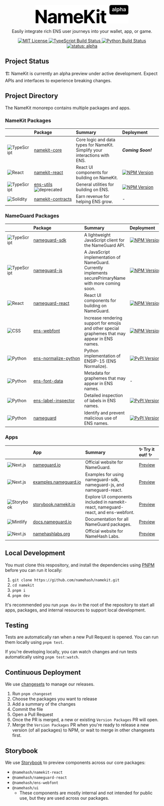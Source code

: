 <!-- VERTICAL WHITESPACE -->

<br>
<br>

<!-- LOGO -->

<p align="center">
  <a href="https://namekit.io">
    <picture>
      <source media="(prefers-color-scheme: dark)" srcset=".github/logo-dark.svg">
      <img alt="NameKit" src=".github/logo-light.svg" width="auto" height="60">
    </picture>
  </a>
</p>

<!-- TAGLINE -->
<p align="center">
  Easily integrate rich ENS user journeys into your wallet, app, or game.
<p>

<!-- PROJECT SHIELDS -->
<p align="center">
  <a href="LICENSE">
    <picture>
      <source media="(prefers-color-scheme: dark)" srcset="https://img.shields.io/github/license/namehash/namekit?color=444444">
      <img src="https://img.shields.io/github/license/namehash/namekit?color=444444" alt="MIT License">
    </picture>
  </a>
  <a href="https://github.com/namehash/namekit/actions/workflows/ci_sdk.yml?query=branch%3Amain">
    <picture>
      <source media="(prefers-color-scheme: dark)" srcset="https://img.shields.io/github/actions/workflow/status/namehash/namekit/ci_sdk.yml?logo=typescript&logoColor=ffffff&color=444444">
      <img src="https://img.shields.io/github/actions/workflow/status/namehash/namekit/ci_sdk.yml?logo=typescript&logoColor=ffffff&color=444444" alt="TypeScript Build Status">
    </picture>
  </a>
  <a href="https://github.com/namehash/namekit/actions/workflows/ci_api.yml?query=branch%3Amain">
    <picture>
      <source media="(prefers-color-scheme: dark)" srcset="https://img.shields.io/github/actions/workflow/status/namehash/namekit/ci_api.yml?logo=python&logoColor=ffffff&color=444444">
      <img src="https://img.shields.io/github/actions/workflow/status/namehash/namekit/ci_api.yml?logo=python&logoColor=ffffff&color=444444" alt="Python Build Status">
    </picture>
  </a>
  <a href="#project-status">
    <picture>
      <source media="(prefers-color-scheme: dark)" srcset="https://img.shields.io/badge/status-alpha-444444">
      <img src="https://img.shields.io/badge/status-alpha-444444" alt="status: alpha">
    </picture>
  </a>
</p>

## Project Status

🏗️ NameKit is currently an alpha preview under active development. Expect APIs and interfaces to experience breaking changes.

## Project Directory

The NameKit monorepo contains multiple packages and apps.

### NameKit Packages

<table>
  <thead>
    <tr>
      <th>&nbsp;&nbsp;&nbsp;&nbsp;&nbsp;&nbsp;&nbsp;&nbsp;&nbsp;&nbsp;&nbsp;&nbsp;<!-- adding spaces to stop language images from getting smashed --></th>
      <th align="left">Package&nbsp;&nbsp;&nbsp;&nbsp;&nbsp;&nbsp;&nbsp;&nbsp;&nbsp;&nbsp;&nbsp;&nbsp;&nbsp;&nbsp;&nbsp;&nbsp;&nbsp;<!-- adding spaces to make GitHub stop breaking package names across multiple lines --></th>
      <th align="left">Summary</th>
      <th align="left">Deployment&nbsp;&nbsp;&nbsp;&nbsp;&nbsp;&nbsp;&nbsp;&nbsp;<!-- adding spaces to make GitHub stop distorting deployment shields --></th>
    </tr>
  </thead>
  <tbody>
    <tr>
      <td>
        <picture>
          <source media="(prefers-color-scheme: dark)" srcset="https://img.shields.io/badge/ts-444444?logo=typescript&logoColor=white">
          <img src="https://img.shields.io/badge/ts-444444?logo=typescript&logoColor=white" alt="TypeScript" width="auto" height="17">
        </picture>
      </td>
      <td style="white-space: nowrap;">
        <a href="packages/namekit-core">namekit-core</a>
      </td>
      <td>Core logic and data types for NameKit. Simplify your interactions with ENS.</td>
      <td>
        <b><i>Coming Soon!</i></b>
      </td>
    </tr>
    <tr>
      <td>
        <picture>
          <source media="(prefers-color-scheme: dark)" srcset="https://img.shields.io/badge/tsx-444444?logo=react&logoColor=white">
          <img src="https://img.shields.io/badge/tsx-444444?logo=typescript&logoColor=white" alt="React" width="auto" height="17">
        </picture>
      </td>
      <td style="white-space: nowrap;">
        <a href="packages/namekit-react">namekit-react</a>
      </td>
      <td>React UI components for building on NameKit.</td>
      <td>
        <a href="https://www.npmjs.com/package/@namehash/namekit-react">
          <picture>
            <source media="(prefers-color-scheme: dark)" srcset="https://img.shields.io/npm/v/%40namehash%2Fnamekit-react?style=flat&color=444444">
            <img src="https://img.shields.io/npm/v/%40namehash%2Fnamekit-react?style=flat&color=444444" alt="NPM Version" width="auto" height="17">
          </picture>
        </a>
      </td>
    </tr>
    <tr>
      <td>
        <picture>
          <source media="(prefers-color-scheme: dark)" srcset="https://img.shields.io/badge/ts-444444?logo=typescript&logoColor=white">
          <img src="https://img.shields.io/badge/ts-444444?logo=typescript&logoColor=white" alt="TypeScript" width="auto" height="17">
        </picture>
      </td>
      <td style="white-space: nowrap;">
        <a href="packages/ens-utils">ens-utils</a>
        <br>
        <picture>
          <source media="(prefers-color-scheme: dark)" srcset="https://img.shields.io/badge/deprecated-e1e1e1">
          <img src="https://img.shields.io/badge/deprecated-e1e1e1" alt="deprecated" width="auto" height="17">
        </picture>
      </td>
      <td>
        General utilities for building on ENS.
      </td>
      <td>
        <a href="https://www.npmjs.com/package/@namehash/ens-utils">
          <picture>
            <source media="(prefers-color-scheme: dark)" srcset="https://img.shields.io/npm/v/%40namehash%2Fens-utils?style=flat&color=444444">
            <img src="https://img.shields.io/npm/v/%40namehash%2Fens-utils?style=flat&color=444444" alt="NPM Version" width="auto" height="17">
          </picture>
        </a>
      </td>
    </tr>
    <tr>
      <td>
        <picture>
          <source media="(prefers-color-scheme: dark)" srcset="https://img.shields.io/badge/sol-444444?logo=ethereum&logoColor=white">
          <img src="https://img.shields.io/badge/sol-444444?logo=ethereum&logoColor=white" alt="Solidity" width="auto" height="17">
        </picture>
      </td>
      <td style="white-space: nowrap;">
        <a href="https://github.com/namehash/namekit-contracts">namekit-contracts</a>
      </td>
      <td>
        Earn revenue for helping ENS grow.
      </td>
      <td>
        -
      </td>
    </tr>
  </tbody>
</table>

### NameGuard Packages

<table>
  <thead>
    <tr>
      <th>&nbsp;&nbsp;&nbsp;&nbsp;&nbsp;&nbsp;&nbsp;&nbsp;&nbsp;&nbsp;&nbsp;&nbsp;<!-- adding spaces to stop language images from getting smashed --></th>
      <th align="left">Package&nbsp;&nbsp;&nbsp;&nbsp;&nbsp;&nbsp;&nbsp;&nbsp;&nbsp;&nbsp;&nbsp;&nbsp;&nbsp;&nbsp;&nbsp;&nbsp;&nbsp;<!-- adding spaces to make GitHub stop breaking package names across multiple lines --></th>
      <th align="left">Summary</th>
      <th align="left">Deployment&nbsp;&nbsp;&nbsp;&nbsp;&nbsp;&nbsp;&nbsp;&nbsp;<!-- adding spaces to make GitHub stop distorting deployment shields --></th>
    </tr>
  </thead>
  <tbody>
    <tr>
      <td>
        <picture>
          <source media="(prefers-color-scheme: dark)" srcset="https://img.shields.io/badge/ts-444444?logo=typescript&logoColor=white">
          <img src="https://img.shields.io/badge/ts-444444?logo=typescript&logoColor=white" alt="TypeScript" width="auto" height="17">
        </picture>
      </td>
      <td style="white-space: nowrap;">
        <a href="packages/nameguard-sdk">nameguard-sdk</a>
      </td>
      <td>A lightweight JavaScript client for the NameGuard API.</td>
      <td>
        <a href="https://www.npmjs.com/package/@namehash/nameguard">
          <picture>
            <source media="(prefers-color-scheme: dark)" srcset="https://img.shields.io/npm/v/%40namehash%2Fnameguard?style=flat&color=444444">
            <img src="https://img.shields.io/npm/v/%40namehash%2Fnameguard?style=flat&color=444444" alt="NPM Version" width="auto" height="17">
          </picture>
        </a>
      </td>
    </tr>
    <tr>
      <td>
        <picture>
          <source media="(prefers-color-scheme: dark)" srcset="https://img.shields.io/badge/ts-444444?logo=typescript&logoColor=white">
          <img src="https://img.shields.io/badge/ts-444444?logo=typescript&logoColor=white" alt="TypeScript" width="auto" height="17">
        </picture>
      </td>
      <td style="white-space: nowrap;">
        <a href="packages/nameguard-js">nameguard-js</a>
      </td>
      <td>A JavaScript implementation of NameGuard. Currently implements securePrimaryName with more coming soon.</td>
      <td>
        <a href="https://www.npmjs.com/package/@namehash/nameguard-js">
          <picture>
            <source media="(prefers-color-scheme: dark)" srcset="https://img.shields.io/npm/v/%40namehash%2Fnameguard-js?style=flat&color=444444">
            <img src="https://img.shields.io/npm/v/%40namehash%2Fnameguard-js?style=flat&color=444444" alt="NPM Version" width="auto" height="17">
          </picture>
        </a>
      </td>
    </tr>
    <tr>
      <td>
        <picture>
          <source media="(prefers-color-scheme: dark)" srcset="https://img.shields.io/badge/tsx-444444?logo=react&logoColor=white">
          <img src="https://img.shields.io/badge/tsx-444444?logo=typescript&logoColor=white" alt="React" width="auto" height="17">
        </picture>
      </td>
      <td style="white-space: nowrap;">
        <a href="packages/nameguard-react">nameguard-react</a>
      </td>
      <td>React UI components for building on NameGuard.</td>
      <td>
        <a href="https://www.npmjs.com/package/@namehash/nameguard-react">
          <picture>
            <source media="(prefers-color-scheme: dark)" srcset="https://img.shields.io/npm/v/%40namehash%2Fnameguard-react?style=flat&color=444444">
            <img src="https://img.shields.io/npm/v/%40namehash%2Fnameguard-react?style=flat&color=444444" alt="NPM Version" width="auto" height="17">
          </picture>
        </a>
      </td>
    </tr>
    <tr>
      <td>
        <picture>
          <source media="(prefers-color-scheme: dark)" srcset="https://img.shields.io/badge/css-444444?logo=css3&logoColor=white">
          <img src="https://img.shields.io/badge/css-444444?logo=css3&logoColor=white" alt="CSS" width="auto" height="17">
        </picture>
      </td>
      <td style="white-space: nowrap;">
        <a href="packages/ens-webfont">ens-webfont</a>
      </td>
      <td>Increase rendering support for emojis and other special graphemes that may appear in ENS names.</td>
      <td>
        <a href="https://www.npmjs.com/package/@namehash/ens-webfont">
          <picture>
            <source media="(prefers-color-scheme: dark)" srcset="https://img.shields.io/npm/v/%40namehash%2Fens-webfont?style=flat&color=444444">
            <img src="https://img.shields.io/npm/v/%40namehash%2Fens-webfont?style=flat&color=444444" alt="NPM Version" width="auto" height="17">
          </picture>
        </a>
      </td>
    </tr>
    <tr>
      <td>
        <picture>
          <source media="(prefers-color-scheme: dark)" srcset="https://img.shields.io/badge/py-444444?logo=python&logoColor=white">
          <img src="https://img.shields.io/badge/py-444444?logo=python&logoColor=white" alt="Python" width="auto" height="17">
        </picture>
      </td>
      <td style="white-space: nowrap;">
        <a href="https://github.com/namehash/ens-normalize-python">ens-normalize-python</a>
      </td>
      <td>Python implementation of ENSIP-15 (ENS Normalize).</td>
      <td>
        <a href="https://pypi.org/project/ens-normalize/">
          <picture>
            <source media="(prefers-color-scheme: dark)" srcset="https://img.shields.io/pypi/v/ens-normalize?style=flat&color=444444">
            <img src="https://img.shields.io/pypi/v/ens-normalize?style=flat&color=444444" alt="PyPI Version" width="auto" height="17">
          </picture>
        </a>
      </td>
    </tr>
    <tr>
      <td>
        <picture>
          <source media="(prefers-color-scheme: dark)" srcset="https://img.shields.io/badge/py-444444?logo=python&logoColor=white">
          <img src="https://img.shields.io/badge/py-444444?logo=python&logoColor=white" alt="Python" width="auto" height="17">
        </picture>
      </td>
      <td style="white-space: nowrap;">
        <a href="https://github.com/namehash/ens-font-data">ens-font-data</a>
      </td>
      <td>Metadata for graphemes that may appear in ENS names.</td>
      <td>
        -
      </td>
    </tr>
    <tr>
      <td>
        <picture>
          <source media="(prefers-color-scheme: dark)" srcset="https://img.shields.io/badge/py-444444?logo=python&logoColor=white">
          <img src="https://img.shields.io/badge/py-444444?logo=python&logoColor=white" alt="Python" width="auto" height="17">
        </picture>
      </td>
      <td style="white-space: nowrap;">
        <a href="https://github.com/namehash/ens-label-inspector">ens-label-inspector</a>
      </td>
      <td>Detailed inspection of labels in ENS names.</td>
      <td>
        <a href="https://pypi.org/project/ens-label-inspector/">
          <picture>
            <source media="(prefers-color-scheme: dark)" srcset="https://img.shields.io/pypi/v/ens-label-inspector?style=flat&color=444444">
            <img src="https://img.shields.io/pypi/v/ens-label-inspector?style=flat&color=444444" alt="PyPI Version" width="auto" height="17">
          </picture>
        </a>
      </td>
    </tr>
    <tr>
      <td>
        <picture>
          <source media="(prefers-color-scheme: dark)" srcset="https://img.shields.io/badge/py-444444?logo=python&logoColor=white">
          <img src="https://img.shields.io/badge/py-444444?logo=python&logoColor=white" alt="Python" width="auto" height="17">
        </picture>
      </td>
      <td style="white-space: nowrap;">
        <a href="api">nameguard</a>
      </td>
      <td>Identify and prevent malicious use of ENS names.</td>
      <td>
        <a href="https://pypi.org/project/nameguard/">
          <picture>
            <source media="(prefers-color-scheme: dark)" srcset="https://img.shields.io/pypi/v/nameguard?style=flat&color=444444">
            <img src="https://img.shields.io/pypi/v/nameguard?style=flat&color=444444" alt="PyPI Version" width="auto" height="17">
          </picture>
        </a>
      </td>
    </tr>
  </tbody>
</table>

### Apps

<table>
  <thead>
    <tr>
      <th>&nbsp;&nbsp;&nbsp;&nbsp;&nbsp;&nbsp;&nbsp;&nbsp;&nbsp;&nbsp;&nbsp;&nbsp;<!-- adding spaces to stop language images from getting smashed --></th>
      <th align="left">App&nbsp;&nbsp;&nbsp;&nbsp;&nbsp;&nbsp;&nbsp;&nbsp;&nbsp;&nbsp;&nbsp;&nbsp;&nbsp;&nbsp;&nbsp;&nbsp;&nbsp;<!-- adding spaces to make GitHub stop breaking package names across multiple lines --></th>
      <th align="left">Summary</th>
      <th align="left">✨ Try it out! ✨</th>
    </tr>
  </thead>
  <tbody>
    <tr>
      <td>
        <picture>
          <source media="(prefers-color-scheme: dark)" srcset="https://img.shields.io/badge/next.js-444444?logo=next.js&logoColor=white">
          <img src="https://img.shields.io/badge/next.js-444444?logo=next.js&logoColor=white" alt="Next.js" width="auto" height="17">
        </picture>
      </td>
      <td style="white-space: nowrap;">
        <a href="apps/nameguard.io/">nameguard.io</a>
      </td>
      <td>Official website for NameGuard.</td>
      <td>
        <a href="https://nameguard.io">Preview</a>
      </td>
    </tr>
    <tr>
      <td>
        <picture>
          <source media="(prefers-color-scheme: dark)" srcset="https://img.shields.io/badge/next.js-444444?logo=next.js&logoColor=white">
          <img src="https://img.shields.io/badge/next.js-444444?logo=next.js&logoColor=white" alt="Next.js" width="auto" height="17">
        </picture>
      </td>
      <td style="white-space: nowrap;">
        <a href="apps/examples.nameguard.io/">examples.nameguard.io</a>
      </td>
      <td>Examples for using nameguard-sdk, nameguard-js, and nameguard-react.</td>
      <td>
        <a href="https://examples.nameguard.io">Preview</a>
      </td>
    </tr>
    <tr>
      <td>
        <picture>
          <source media="(prefers-color-scheme: dark)" srcset="https://img.shields.io/badge/tsx-444444?logo=storybook&logoColor=white">
          <img src="https://img.shields.io/badge/tsx-444444?logo=storybook&logoColor=white" alt="Storybook" width="auto" height="17">
        </picture>
      </td>
      <td style="white-space: nowrap;">
        <a href="apps/storybook.namekit.io/">storybook.namekit.io</a>
      </td>
      <td>Explore UI components included in namekit-react, nameguard-react, and ens-webfont.</td>
      <td>
        <a href="https://storybook.namekit.io">Preview</a>
      </td>
    </tr>
    <tr>
      <td>
        <picture>
          <source media="(prefers-color-scheme: dark)" srcset="https://img.shields.io/badge/mdx-444444?logo=mintlify&logoColor=white">
          <img src="https://img.shields.io/badge/mdx-444444?logo=mintlify&logoColor=white" alt="Mintlify" width="auto" height="17">
        </picture>
      </td>
      <td style="white-space: nowrap;">
        <a href="apps/docs.nameguard.io/">docs.nameguard.io</a>
      </td>
      <td>Documentation for all NameGuard packages.</td>
      <td>
        <a href="https://docs.nameguard.io">Preview</a>
      </td>
    </tr>
    <tr>
      <td>
        <picture>
          <source media="(prefers-color-scheme: dark)" srcset="https://img.shields.io/badge/next.js-444444?logo=next.js&logoColor=white">
          <img src="https://img.shields.io/badge/next.js-444444?logo=next.js&logoColor=white" alt="Next.js" width="auto" height="17">
        </picture>
      </td>
      <td style="white-space: nowrap;">
        <a href="apps/namehashlabs.org/">namehashlabs.org</a>
      </td>
      <td>Official website for NameHash Labs.</td>
      <td>
        <a href="https://namehashlabs.org">Preview</a>
      </td>
    </tr>
  </tbody>
</table>

## Local Development

You must clone this respository, and install the dependencies using [PNPM](https://pnpm.io/installation) before you can run it locally:

1. `git clone https://github.com/namehash/namekit.git`
2. `cd namekit`
3. `pnpm i`
4. `pnpm dev`

It's recommended you run `pnpm dev` in the root of the repository to start all apps, packages, and internal resources to support local development.

## Testing

Tests are automatically ran when a new Pull Request is opened. You can run them locally using `pnpm test`.

If you're developing locally, you can watch changes and run tests automatically using `pnpm test:watch`.

## Continuous Deployment

We use [changesets](https://github.com/changesets/changesets) to manage our releases.

1. Run `pnpm changeset`
2. Choose the packages you want to release
3. Add a summary of the changes
4. Commit the file
5. Open a Pull Request
6. Once the PR is merged, a new or existing `Version Packages` PR will open.
7. Merge the `Version Packages` PR when you're ready to release a new version (of all packages) to NPM, or wait to merge in other changesets first.

## Storybook

We use [Storybook](https://storybook.namekit.io/) to preview components across our core packages:

- `@namehash/namekit-react`
- `@namehash/nameguard-react`
- `@namehash/ens-webfont`
- `@namehash/ui`
  - These components are mostly internal and not intended for public use, but they are used across our packages.
